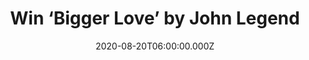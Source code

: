 ---
campaign-uuid: "c-b3040b25-d04b-4184-a2da-0201c5ba28b1"
type: "Competition"
category: "Music"
date: "2020-08-20T06:00:00.000Z"
end-date: "2020-09-20T23:59:00.000Z"
disable-form: false
is_promoted: false
has_entry_page: true
title: "Win ‘Bigger Love’ by John Legend"
competition-description: "<p>’Bigger Love’ is the seventh studio album by the American\
  \ singer-songwriter John Legend. A celebration of love, joy, sensuality, hope, and\
  \ resilience, the things that make our culture so beautiful and influential. An\
  \ amazing album with amazing collaborations such as Koffee, Charlie Puth, Rapsody,\
  \ Jhene Aiko, Gary Clark Jr and many more. </p>\n<p>Click below and it could be\
  \ yours.</p>\n"
hero-header: "Win ‘Bigger Love’ by John Legend"
terms-confirmation: "N/A"
banner-img: "https://assets.expresslyapp.com/asset-569e3d92-b497-4514-9a58-ede277a99b2a.jpg"
logo-left-href: "http://club.expressly.io"
logo-left-image: "https://assets.expresslyapp.com/asset-9328a16b-a3a6-42e5-9b56-3a1040a7fdf8.jpg"
logo-left-title: "Expressly club"
bg-image-hero: "https://assets.expresslyapp.com/asset-44074a8c-d58e-4434-b5b0-d1fe881325be.jpg"
bg-image-first: "https://assets.expresslyapp.com/asset-c9be875f-cf50-42fc-94da-a06e017570be.jpg"
section1-content: "<p>’Bigger Love’, a celebration of love, joy, sensuality, hope,\
  \ and resilience, the things that make our culture so beautiful and influential.\
  \ That’s how the brand new record by John Legend is.</p>\n<p>Featuring collaborations\
  \ with Koffee, Charlie Puth, Rapsody, Jhene Aiko, Gary Clark Jr., Ryan Tedder, Julia\
  \ Michaels, Anderson .Paak, and more. The album features the singles 'Conversations\
  \ in the Dark', 'Actions' and 'Bigger Love’.</p>\n"
entry-title: "Win ‘Bigger Love’ by John Legend"
entry-content: "<p>Enter the draw to win ‘Bigger Love’ by John Legend by completing\
  \ the form below before 23:59 on the 20th of September 2020.</p>\n"
has-winner: false
prize-description: "‘Bigger Love’ by John Legend"
special-conditions: "Multiple entries are allowed up to one every day.\r\n\r\nThis\
  \ competition is also available on: https://club.expressly.io/competitions/john-legend-bigger-love"
country-restrictions:
- "GB"
---